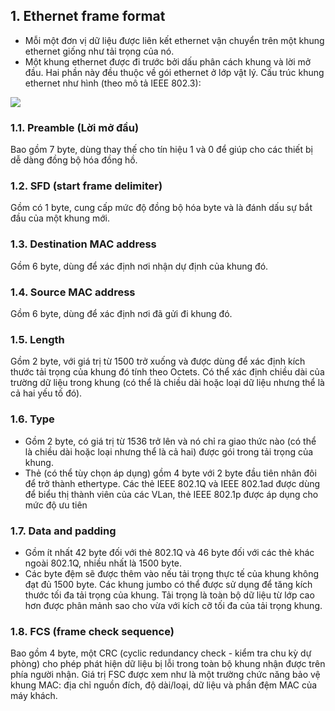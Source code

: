 ## 1. Ethernet frame format
- Mỗi một đơn vị dữ liệu được liên kết ethernet vận chuyển trên một khung ethernet giống như tải trọng của nó.
- Một khung ethernet được đi trước bởi dấu phân cách khung và lời mở đầu. Hai phần này đều thuộc về gói ethernet ở lớp vật lý. Cấu trúc khung ethernet như hình (theo mô tả IEEE 802.3):

<img src='https://i.imgur.com/otbQrKU.jpg'>

### 1.1. Preamble (Lời mở đầu)
Bao gồm 7 byte, dùng thay thế cho tín hiệu 1 và 0 để giúp cho các thiết bị dễ dàng đồng bộ hóa đồng hồ.

### 1.2. SFD (start frame delimiter)
Gồm có 1 byte, cung cấp mức độ đồng bộ hóa byte và là đánh dấu sự bắt đầu của một khung mới.

### 1.3. Destination MAC address
Gồm 6 byte, dùng để xác định nơi nhận dự định của khung đó.

### 1.4. Source MAC address
Gồm 6 byte, dùng để xác định nơi đã gửi đi khung đó.

### 1.5. Length
Gồm 2 byte, với giá trị từ 1500 trở xuống và được dùng để xác định kích thước tải trọng của khung đó tính theo Octets. Có thể xác định chiều dài của trường dữ liệu trong khung (có thể là chiều dài hoặc loại dữ liệu nhưng thể là cả hai yếu tố đó).

### 1.6. Type
- Gồm 2 byte, có giá trị từ 1536 trở lên và nó chỉ ra giao thức nào (có thể là chiều dài hoặc loại nhưng thể là cả hai) được gói trong tải trọng của khung. 
- Thẻ (có thể tùy chọn áp dụng) gồm 4 byte với 2 byte đầu tiên nhân đôi để trở thành ethertype. Các thẻ IEEE 802.1Q và IEEE 802.1ad được dùng để biểu thị thành viên của các VLan, thẻ IEEE 802.1p được áp dụng cho mức độ ưu tiên

### 1.7. Data and padding
- Gồm ít nhất 42 byte đối với thẻ 802.1Q và 46 byte đối với các thẻ khác ngoài 802.1Q, nhiều nhất là 1500 byte.
- Các byte đệm sẽ được thêm vào nếu tải trọng thực tế của khung không đạt đủ 1500 byte. Các khung jumbo có thể được sử dụng để tăng kích thước tối đa tải trọng của khung. Tải trọng là toàn bộ dữ liệu từ lớp cao hơn được phân mảnh sao cho vừa với kích cỡ tối đa của tải trọng khung.

### 1.8. FCS (frame check sequence)
Bao gồm 4 byte, một CRC (cyclic redundancy check - kiểm tra chu kỳ dự phòng) cho phép phát hiện dữ liệu bị lỗi trong toàn bộ khung nhận được trên phía người nhận. Giá trị FSC được xem như là một trường chức năng bảo vệ khung MAC: địa chỉ nguồn đích, độ dài/loại, dữ liệu và phần đệm MAC của máy khách.

